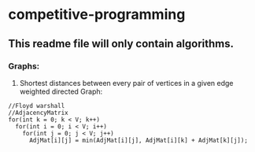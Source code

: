 # competitive-programming

## This readme file will only contain algorithms.

### Graphs:
1. Shortest distances between every pair of vertices in a given edge weighted directed Graph:

```
//Floyd warshall
//AdjacencyMatrix
for(int k = 0; k < V; k++)
  for(int i = 0; i < V; i++)
    for(int j = 0; j < V; j++)
      AdjMat[i][j] = min(AdjMat[i][j], AdjMat[i][k] + AdjMat[k][j]);
      
